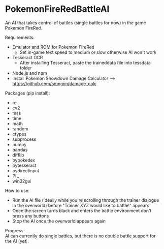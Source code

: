 # PokemonFireRedBattleAI

An AI that takes control of battles (single battles for now) in the game Pokemon FireRed.

Requirements:
- Emulator and ROM for Pokemon FireRed
  - Set in-game text speed to medium or slow otherwise AI won't work
- Tesseract OCR
  - After installing Tesseract, paste the traineddata file into tessdata folder
- Node.js and npm
- Install Pokemon Showdown Damage Calculator --> https://github.com/smogon/damage-calc

Packages (pip install):
- re
- cv2
- mss
- time
- math
- random
- ctypes
- subprocess
- numpy
- pandas
- difflib
- pypokedex
- pytesseract
- pydirectinput
- PIL
- win32gui

How to use:
- Run the AI file (ideally while you're scrolling through the trainer dialogue in the overworld) before "Trainer XYZ would like to battle!" appears
- Once the screen turns black and enters the battle environment don't press any buttons
- Stop the AI once the overworld appears again

Progress:
<br />
AI can currently do single battles, but there is no double battle support for the AI (yet).
